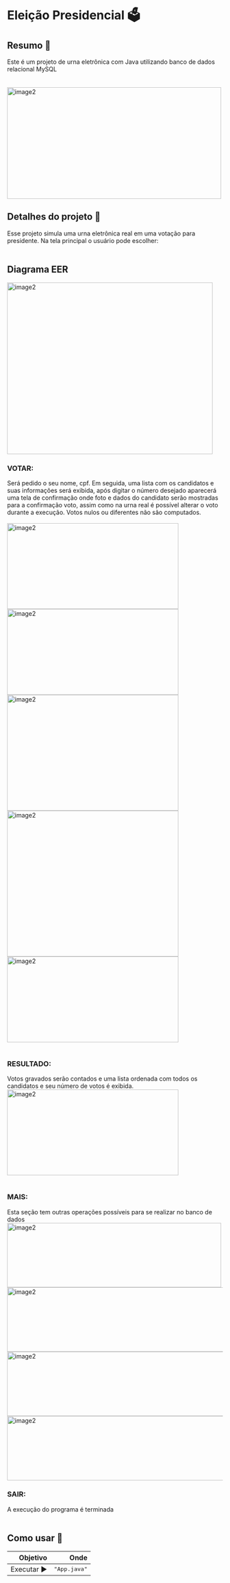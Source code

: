 <h1>Eleição Presidencial 🗳️</h1>

<h2>Resumo 🗿</h2>
Este é um projeto de urna eletrônica com Java utilizando 
banco de dados relacional MySQL<br><br><br>
<img align="center" alt="image2" height="260" width="500" src="https://cdn.discordapp.com/attachments/785634513966333953/1057457686859489290/Screenshot_1.png"><br>

<h2>Detalhes do projeto 💭️ </h2>
Esse projeto simula uma urna eletrônica real em uma votação para presidente. Na tela principal 
o usuário pode escolher:
<br>
<br>

<h2>Diagrama EER</h2>
<img align="center" alt="image2" height="400" width="480" src="https://cdn.discordapp.com/attachments/785634513966333953/1057441543486701698/diagrama.png">
<br>
<h3>VOTAR:</h3> 
Será pedido o seu nome, cpf. Em seguida, uma lista com os candidatos e suas informações
será exibida, após digitar o número desejado aparecerá uma tela de confirmação onde foto e dados do candidato serão
mostradas para a confirmação voto, assim como na urna real é possível alterar o voto durante a execução. 
Votos nulos ou diferentes não são computados.<br><br>
<img align="center" alt="image2" height="200" width="400" src="https://cdn.discordapp.com/attachments/785634513966333953/1050190809577836655/Screenshot_5.png">
<img align="center" alt="image2" height="200" width="400" src="https://cdn.discordapp.com/attachments/785634513966333953/1057458466672885790/Screenshot_9.png">
<img align="center" alt="image2" height="270" width="400" src="https://cdn.discordapp.com/attachments/785634513966333953/1057457687543164949/Screenshot_3.png">
<img align="center" alt="image2" height="340" width="400" src="https://cdn.discordapp.com/attachments/785634513966333953/1057457687878717510/Screenshot_4.png">
<img align="center" alt="image2" height="200" width="400" src="https://cdn.discordapp.com/attachments/785634513966333953/1057457688184893460/Screenshot_5.png">
<br>
<br>

<h3>RESULTADO:</h3>
Votos gravados serão contados e uma lista ordenada com todos os candidatos
e seu número de votos é exibida.<br>
<img align="center" alt="image2" height="200" width="400" src="https://cdn.discordapp.com/attachments/785634513966333953/1057457688524627978/Screenshot_6.png">
<br>
<br>
<h3>MAIS:</h3> 
Esta seção tem outras operações possíveis para se realizar no banco de dados<br>
<img align="center" alt="image2" height="150" width="500" src="https://cdn.discordapp.com/attachments/785634513966333953/1057457688868565073/Screenshot_7.png">
<img align="center" alt="image2" height="150" width="790" src="https://cdn.discordapp.com/attachments/785634513966333953/1057457689195716628/Screenshot_8.png">
<img align="center" alt="image2" height="150" width="750" src="https://cdn.discordapp.com/attachments/785634513966333953/1057463320921243748/Screenshot_11.png">
<img align="center" alt="image2" height="150" width="690" src="https://cdn.discordapp.com/attachments/785634513966333953/1057463321244213298/Screenshot_10.png">

<h3>SAIR:</h3>
A execução do programa é terminada<br> 
<br>
<h2>Como usar 🤔</h2>

|  **Objetivo** |                                            **Onde** |
|--------------:|----------------------------------------------------:|
|   Executar ▶️ |                               <kbd>"App.java"</kbd> |

<br><br>